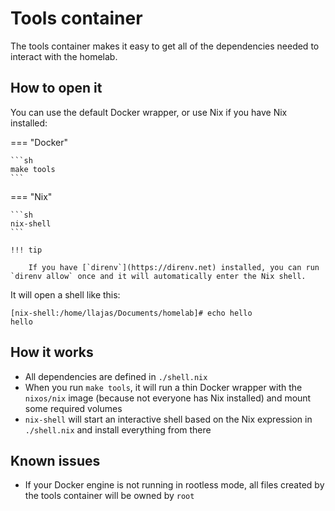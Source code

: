 # Tools container

The tools container makes it easy to get all of the dependencies needed to interact with the homelab.

## How to open it

You can use the default Docker wrapper, or use Nix if you have Nix installed:

=== "Docker"

    ```sh
    make tools
    ```

=== "Nix"

    ```sh
    nix-shell
    ```

    !!! tip

        If you have [`direnv`](https://direnv.net) installed, you can run `direnv allow` once and it will automatically enter the Nix shell.

It will open a shell like this:

```
[nix-shell:/home/llajas/Documents/homelab]# echo hello
hello
```

## How it works

- All dependencies are defined in `./shell.nix`
- When you run `make tools`, it will run a thin Docker wrapper with the `nixos/nix` image (because not everyone has Nix installed) and mount some required volumes
- `nix-shell` will start an interactive shell based on the Nix expression in `./shell.nix` and install everything from there

## Known issues

- If your Docker engine is not running in rootless mode, all files created by the tools container will be owned by `root`
